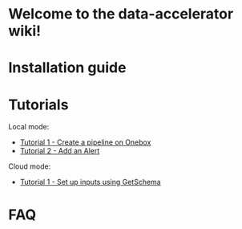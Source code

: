 # Welcome to the data-accelerator wiki!

# Installation guide

# Tutorials

Local mode:
- [Tutorial 1 - Create a pipeline on Onebox](tutoriallocal1)
- [Tutorial 2 - Add an Alert](tutoriallocal2)

Cloud mode:
- [Tutorial 1 - Set up inputs using GetSchema](tutorialcloud1)

# FAQ

